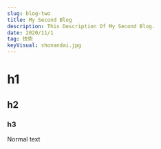 ```yaml
---
slug: blog-two
title: My Second Blog
description: This Description Of My Second Blog.
date: 2020/11/1
tag: 技術
keyVisual: shonandai.jpg
---
```


# h1

## h2

### h3

Normal text
